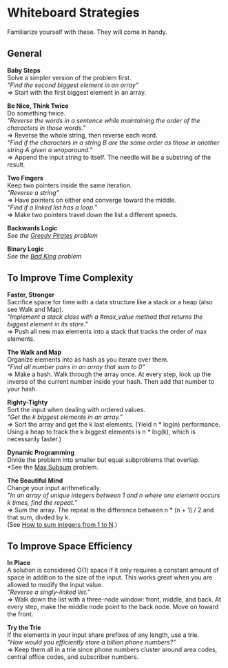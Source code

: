 # Whiteboard Strategies

Familiarize yourself with these. They will come in handy.

## General

**Baby Steps**    
Solve a simpler version of the problem first.    
*"Find the second biggest element in an array"*    
=> Start with the first biggest element in an array.    

**Be Nice, Think Twice**    
Do something twice.    
*"Reverse the words in a sentence while maintaining the order of the characters in those words."*    
=> Reverse the whole string, then reverse each word.    
*"Find if the characters in a string B are the same order as those in another string A given a wraparound."*    
=> Append the input string to itself. The needle will be a substring of the result.    

**Two Fingers**    
Keep two pointers inside the same iteration.    
*"Reverse a string"*    
=> Have pointers on either end converge toward the middle.    
*"Find if a linked list has a loop."*    
=> Make two pointers travel down the list a different speeds.    

**Backwards Logic**    
*See the [Greedy Pirates][greedy-pirates] problem*    

[greedy-pirates]: http://www.techinterview.org/post/526325766/pirates

**Binary Logic**    
*See the [Bad King][bad-king] problem*    

[bad-king]: http://www.techinterview.org/post/526313890/bad-king


## To Improve Time Complexity

**Faster, Stronger**    
Sacrifice space for time with a data structure like a stack or a heap (also see Walk and Map).    
*"Implement a stack class with a #max_value method that returns the biggest element in its store."*    
=> Push all new max elements into a stack that tracks the order of max elements.    

**The Walk and Map**    
Organize elements into as hash as you iterate over them.    
*"Find all number pairs in an array that sum to 0"*    
=> Make a hash. Walk through the array once. At every step, look up the inverse
of the current number inside your hash. Then add that number to your hash.    

**Righty-Tighty**    
Sort the input when dealing with ordered values.    
*"Get the k biggest elements in an array."*    
=> Sort the array and get the k last elements. (Yield n * log(n) performance.    
Using a heap to track the k biggest elements is n * log(k), which is necessarily
faster.)    

**Dynamic Programming**    
Divide the problem into smaller but equal subproblems that overlap.    
*See the [Max Subsum][max-subsum] problem.    

[max-subsum]: pairboarding/questions/08B.md

**The Beautiful Mind**    
Change your input arithmetically.    
*"In an array of unique integers between 1 and n where one element occurs
k times, find the repeat."*    
=> Sum the array. The repeat is the difference between n * (n + 1) / 2 and that
sum, divded by k.    
(See [How to sum integers from 1 to N][how-to-sum].)    

[how-to-sum]: http://www.wikihow.com/Sum-the-Integers-from-1-to-N


## To Improve Space Efficiency

**In Place**    
A solution is considered O(1) space if it only requires a constant amount of
space in addition to the size of the input. This works great when you are allowed
to modify the input value.    
*"Reverse a singly-linked list."*    
=> Walk down the list with a three-node window: front, middle, and back. At every
step, make the middle node point to the back node. Move on toward the front.    

**Try the Trie**    
If the elements in your input share prefixes of any length, use a trie.    
*"How would you efficiently store a billion phone numbers?"*    
=> Keep them all in a trie since phone numbers cluster around area codes,
central office codes, and subscriber numbers.    

